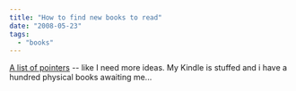 ```yaml
---
title: "How to find new books to read"
date: "2008-05-23"
tags: 
  - "books"
---
```


[A list of pointers](http://www.marginalrevolution.com/marginalrevolution/2008/05/how-to-find-new.html) -- like I need more ideas. My Kindle is stuffed and i have a hundred physical books awaiting me...
